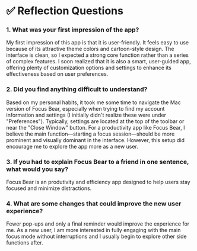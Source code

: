 # ✅ Reflection Questions

### 1. **What was your first impression of the app?**  
   My first impression of this app is that it is user-friendly. It feels easy to use because of its attractive theme colors and cartoon-style design. The interface is clean, so I expected a strong core function rather than a series of complex features. I soon realized that it is also a smart, user-guided app, offering plenty of customization options and settings to enhance its effectiveness based on user preferences.

### 2. **Did you find anything difficult to understand?**  
   Based on my personal habits, it took me some time to navigate the Mac version of Focus Bear, especially when trying to find my account information and settings (I initially didn't realize these were under "Preferences"). Typically, settings are located at the top of the toolbar or near the "Close Window" button. For a productivity app like Focus Bear, I believe the main function—starting a focus session—should be more prominent and visually dominant in the interface. However, this setup did encourage me to explore the app more as a new user.

### 3. **If you had to explain Focus Bear to a friend in one sentence, what would you say?**  
   Focus Bear is an produtivity and efficiency app designed to help users stay focused and minimize distractions.

### 4. **What are some changes that could improve the new user experience?**  
   Fewer pop-ups and only a final reminder would improve the experience for me. As a new user, I am more interested in fully engaging with the main focus mode without interruptions and I usually begin to explore other side functions after.
   
